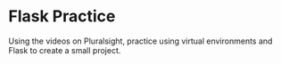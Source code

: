 # Flask Practice
 
Using the videos on Pluralsight, practice using virtual environments and Flask to create a small project.
